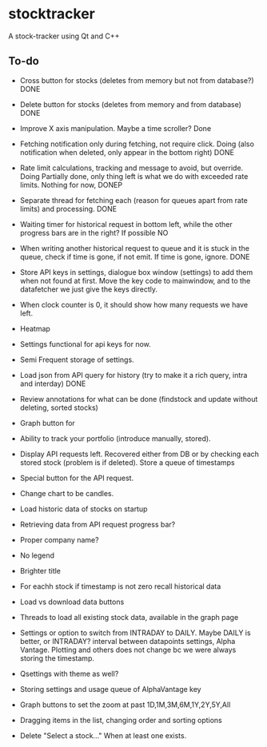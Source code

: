 # stocktracker
A stock-tracker using Qt and C++


## To-do
<!-- - [ ] If the stock is not found, search the database for it and add it to tracked stocks. For now that cannot happen because we load all on startup. -->


- Cross button for stocks (deletes from memory but not from database?) DONE
- Delete button for stocks (deletes from memory and from database) DONE
- Improve X axis manipulation. Maybe a time scroller? Done

- Fetching notification only during fetching, not require click. Doing (also notification when deleted, only appear in  the bottom right) DONE
- Rate limit calculations, tracking and message to avoid, but override. Doing Partially done, only thing left is what we do with exceeded rate limits. Nothing for now, DONEP
- Separate thread for fetching each (reason for queues apart from rate limits) and processing. DONE
- Waiting timer for historical request in bottom left, while the other progress bars are in the right? If possible NO
- When writing another historical request to queue and it is stuck in the queue, check if time is gone, if not emit. If time is gone, ignore. DONE
- Store API keys in settings, dialogue box window (settings) to add them when not found at first. Move the key code to mainwindow, and to the datafetcher we just give the keys directly. 
- When clock counter is 0, it should show how many requests we have left.

- Heatmap
- Settings functional for api keys for now.
- Semi Frequent storage of settings.
- Load json from API query for history (try to make it a rich query, intra and interday) DONE
- Review annotations for what can be done (findstock and update without deleting, sorted stocks)
- Graph button for
- Ability to track your portfolio (introduce manually, stored).
- Display API requests left. Recovered either from DB or by checking each stored stock (problem is if deleted). Store a queue of timestamps
- Special button for the API request.
- Change chart to be candles.
- Load historic data of stocks on startup
- Retrieving data from API request progress bar?
- Proper company name?
- No legend
- Brighter title
- For eachh stock if timestamp is not zero recall historical data
- Load vs download data buttons
- Threads to load all existing stock data, available in the graph page
- Settings or option to switch from INTRADAY to DAILY. Maybe DAILY is better, or INTRADAY? interval between datapoints settings, Alpha Vantage. Plotting and others does not change bc we were always storing the timestamp.
- Qsettings with theme as well?
- Storing settings and usage queue of AlphaVantage key

- Graph buttons to set the zoom at past 1D,1M,3M,6M,1Y,2Y,5Y,All

- Dragging items in the list, changing order and sorting options
- Delete "Select a stock..." When at least one exists.
